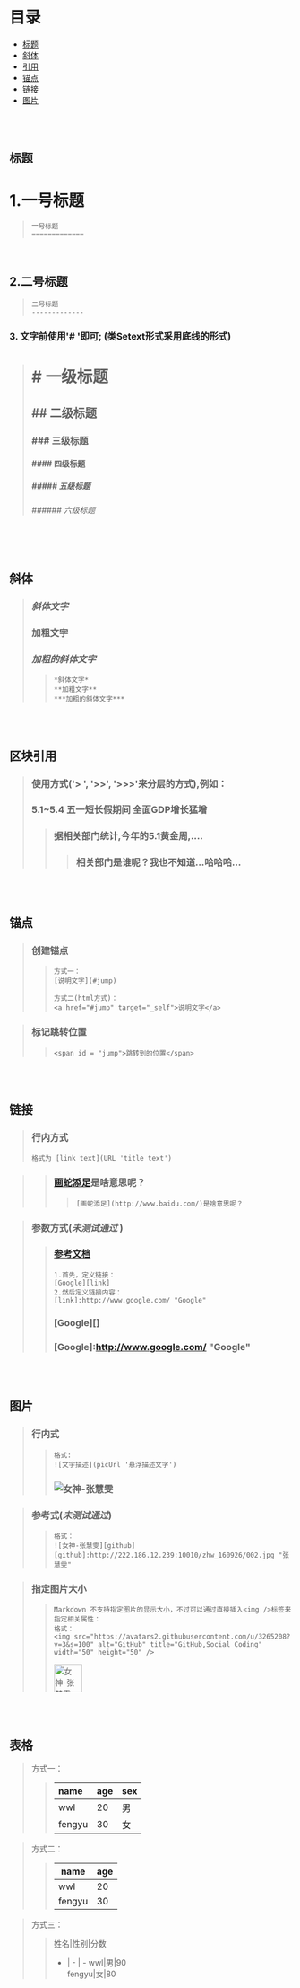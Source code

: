 # 目录
  - [标题](#title)
  - [斜体](#italic)
  - [引用](#reference)
  - [锚点](#anchorPoint)
  - [链接](#link)
  - [图片](#pic)

<br/><br/>

## <span id = "title">**标题**</span>
  1.一号标题
  =============

  > ```string
  > 一号标题
  > =============
  > ```
  </br>

  2.二号标题
  -------------

  > ```string
  > 二号标题
  > -------------
  > ```
  
  ### 3. 文字前使用'# '即可; (类Setext形式采用底线的形式)
  > # # 一级标题
  > ## ## 二级标题
  > ### ### 三级标题 
  > #### #### 四级标题 
  > ##### ##### 五级标题 
  > ###### ###### 六级标题

<br/><br/>

## <span id = "italic">**斜体**</span>
> ### *斜体文字*
> ### **加粗文字**
> ### ***加粗的斜体文字***
>> ```string
>> *斜体文字*
>> **加粗文字**
>> ***加粗的斜体文字***
>> ```

<br/><br/>

## <span id = "reference">**区块引用**</span>
> ### 使用方式('> ', '>>', '>>>'来分层的方式),例如：
> ### 5.1~5.4 五一短长假期间 全面GDP增长猛增
>> ### 据相关部门统计,今年的5.1黄金周,....
>>> ### 相关部门是谁呢？我也不知道...哈哈哈...


<br/><br/>

## <span id = "anchorPoint">**锚点**</span>
> ### 创建锚点
>> ```string 
>> 方式一：
>> [说明文字](#jump)
>> 
>> 方式二(html方式)：
>> <a href="#jump" target="_self">说明文字</a>
>> ``` 

> ### 标记跳转位置
>> ```string 
>> <span id = "jump">跳转到的位置</span>
>> ```

<br/><br/>

## <span id = "link">**链接**</span>
> ### 行内方式
> ```string 
> 格式为 [link text](URL 'title text')
> ``` 

>> ### [画蛇添足](http://www.baidu.com/)是啥意思呢？
>>> ```string 
>>> [画蛇添足](http://www.baidu.com/)是啥意思呢？
>>> ``` 

> ### 参数方式(***未测试通过*** )
>> ### [参考文档](http://xianbai.me/learn-md/article/syntax/links.html)
>> ```string 
>> 1.首先，定义链接：
>> [Google][link]
>> 2.然后定义链接内容：
>> [link]:http://www.google.com/ "Google"
>> ```
>> ### [Google][]
>> ### [Google]:http://www.google.com/ "Google"

<br/><br/>

## <span id = "pic">**图片**</span>
> ### 行内式
>> ```string
>> 格式:
>> ![文字描述](picUrl '悬浮描述文字')
>> ```
>> ### ![女神-张慧雯](http://222.186.12.239:10010/zhw_160926/002.jpg "女神-张慧雯")

> ### 参考式(***未测试通过***)
>> ```
>> 格式：
>> ![女神-张慧雯][github]
>> [github]:http://222.186.12.239:10010/zhw_160926/002.jpg "张慧雯"
>> 
>> ```

> ### 指定图片大小
>> ```
>> Markdown 不支持指定图片的显示大小，不过可以通过直接插入<img />标签来指定相关属性：
>> 格式：
>> <img src="https://avatars2.githubusercontent.com/u/3265208?v=3&s=100" alt="GitHub" title="GitHub,Social Coding" width="50" height="50" />
>> ```
>> <img src="http://222.186.12.239:10010/zhw_160926/002.jpg" alt="女神-张慧雯" title="张慧雯" width="50" height="50" />

<br/><br/>

## <span id = "table">**表格**</span>
> 方式一：
>> |  name | age | sex |
>> | :-----| :---| :---|
>> | wwl   | 20  | 男  |
>> | fengyu| 30  | 女  |

> 方式二：
>> name | age 
>> --------|---------
>>   wwl   |   20    
>>   fengyu|   30    

> 方式三：
>> 姓名|性别|分数 
>> - | - | -
>> wwl|男|90    
>> fengyu|女|80

<br/><br/>


